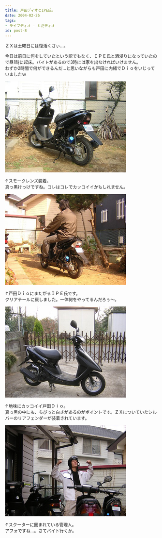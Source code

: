 ```yaml
---
title: 戸田ディオとIPE氏。
date: 2004-02-26
tags:
- ライブディオ - とだディオ
id: post-8
---
```



<p class="sentence">ＺＸは土曜日には復活くさぃ...。</p>
<p class="sentence spacing10">今日は前日に何をしていたという訳でもなく、ＩＰＥ氏と酒浸りになっていたので昼1時に起床。バイトがあるので3時には家を出なければいけません。<br>
わずか2時間で何ができるんだ...と思いながらも戸田に内緒でＤｉｏをいじっていましたｗ</p>
<div class="center spacing"><img src="/photo/diary/2004.02.26_zx1.jpg" alt=""></div>
<p class="sentence spacing10">↑スモークレンズ装着。<br>
真っ黒けっけですね。コレはコレでカッコイイかもしれません。</p>
<div class="center spacing"><img src="/photo/diary/2004.02.26_zx2.jpg" alt=""></div>
<p class="sentence spacing10">↑戸田ＤｉｏにまたがるＩＰＥ氏です。<br>
クリアテールに戻しました。一体何をやってるんだろぅ～。</p>
<div class="center spacing"><img src="/photo/diary/2004.02.26_zx3.jpg" alt=""></div>
<p class="sentence spacing10">↑地味にカッコイイ戸田Ｄｉｏ。<br>
真っ黒の中にも、ちびっと白さがあるのがポイントです。ＺＸについていたシルバーのリアフェンダーが装着されています。</p>
<div class="center spacing"><img src="/photo/diary/2004.02.26_zx4.jpg" alt=""></div>
<p class="sentence"> ↑スクーターに囲まれている管理人。<br>
アフォですね...。さてバイト行くか。</p>
